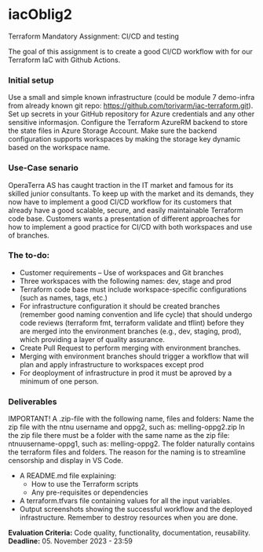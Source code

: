 # iacOblig2


Terraform Mandatory Assignment: CI/CD and testing
 
The goal of this assignment is to create a good CI/CD workflow with for our Terraform IaC with Github Actions.
 
### Initial setup
Use a small and simple known infrastructure (could be module 7 demo-infra from already known git repo: https://github.com/torivarm/iac-terraform.git). Set up secrets in your GitHub repository for Azure credentials and any other sensitive informasjon. Configure the Terraform AzureRM backend to store the state files in Azure Storage Account. Make sure the backend configuration supports workspaces by making the storage key dynamic based on the workspace name.

### Use-Case senario
OperaTerra AS has caught traction in the IT market and famous for its skilled junior consultants. To keep up with the market and its demands, they now have to implement a good CI/CD workflow for its customers that already have a good scalable, secure, and easily maintainable Terraform code base. Customers wants a presentation of different approaches for how to implement a good practice for CI/CD with both workspaces and use of branches.
 
### The to-do:
- Customer requirements – Use of workspaces and Git branches
- Three workspaces with the following names: dev, stage and prod
- Terraform code base must include workspace-specific configurations (such as names, tags, etc.)
- For infrastructure configuration it should be created branches (remember good naming convention and life cycle) that should undergo code reviews (terraform fmt, terraform validate and tflint) before they are merged into the environment branches (e.g., dev, staging, prod), which providing a layer of quality assurance.
- Create Pull Request to perform merging with environment branches.
- Merging with environment branches should trigger a workflow that will plan and apply infrastructure to workspaces except prod
- For deoployment of infrastructure in prod it must be aproved by a minimum of one person.
 
 
### Deliverables
IMPORTANT! A .zip-file with the following name, files and folders: Name the zip file with the ntnu username and oppg2, such as: melling-oppg2.zip In the zip file there must be a folder with the same name as the zip file: ntnuusername-oppg1, such as: melling-oppg2. The folder naturally contains the terraform files and folders. The reason for the naming is to streamline censorship and display in VS Code.

- A README.md file explaining:
    - How to use the Terraform scripts
    - Any pre-requisites or dependencies
- A terraform.tfvars file containing values for all the input variables.
- Output screenshots showing the successful workflow and the deployed infrastructure. Remember to destroy resources when you are done.

**Evaluation Criteria:** Code quality, functionality, documentation, reusability. <br>
**Deadline:** 05. November 2023 - 23:59